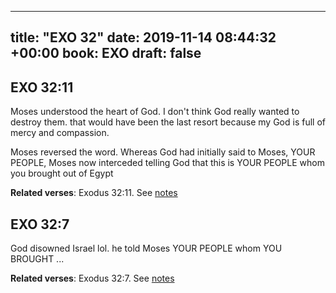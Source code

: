 
---
title: "EXO 32"
date: 2019-11-14 08:44:32 +00:00
book: EXO
draft: false
---

## EXO 32:11

Moses understood the heart of God. I don't think God really wanted to destroy them. that would have been the last resort because my God is full of mercy and compassion.

Moses reversed the word. Whereas God had initially said to Moses, YOUR PEOPLE, Moses now interceded telling God that this is YOUR PEOPLE whom you brought out of Egypt

**Related verses**: Exodus 32:11. See [notes](https://my.bible.com/notes/3297268812382724981)


## EXO 32:7

God disowned Israel lol. he told Moses YOUR PEOPLE whom YOU BROUGHT ...

**Related verses**: Exodus 32:7. See [notes](https://my.bible.com/notes/3297265836045886313)

